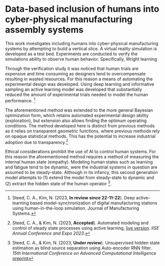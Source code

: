 # Data-based inclusion of humans into cyber-physical manufacturing assembly systems

This work investigates including humans into cyber-physical manufacturing systems by attempting to build a vertical slice. A virtual reality simulation is developed as a test bed. Experiments are conducted to verify the simulations ability to observe human behavior. Specifically, Wright learning 

Through the verification study it was noticed that human trials are expensive and time consuming as designers tend to overcompensate resulting in wasted resources. For this reason a means of automating the experimental design was developed. Using deep learning and informative sampling an active learning model was developed that substantially reduced the amount of experimental trials needed to model the human performance. [^1]

The aforementioned method was extended to the more general Bayesian optimization form, which retains automated experimental design ability (exploration), but extension also allows finding the optimum operating conditions. The method developed here is distinct from previous methods as it relies on transparent geometric functions, where previous methods rely on opaque statistical methods. This has the potential to increase industrial adoption due to transparency.[^2]

Ethical considerations prohibit the use of AI to control human systems. For this reason the aforementioned method requires a method of measuring the internal human state (empathy). Modeling human states such as learning and fatigue tend to be dynamic, were the industrial systems in question are assumed to be steady-state. Although in its infancy, this second generation model attempts to (1) extend the model from steady-state to dynamic and (2) extract the hidden state of the human operator [^3].  



[^1]: Steed, C. A., Kim, N. (2023, **In review since 22-11-22**). Deep active-learning based model-synchronization of digital manufacturing stations using human-in-the-loop simulation. Journal of Manufacturing Systems.
[^2]: Steed, C. A., &#38; Kim, N. (2023, **Accepted**). Automated modeling and control of steady state processes using active learning, [live version](https://github.com/Acadevic/Active-control). <i>IISE Annual Conference and Expo 2023</i>.
[^3]: Steed, C. A., &#38; Kim, N. (2023, **Under review**). Unsupervised hidden state estimation as blind source separation using Auto-encoder RNN filter. <i>15th International Conference on Advanced Computational Intelligence</i> [preprint](Docs/Autoencoder-rnn_filtering.pdf) 